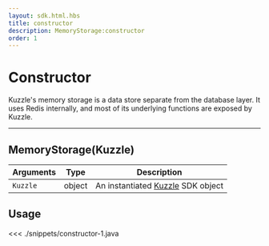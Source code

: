 ```yaml
---
layout: sdk.html.hbs
title: constructor
description: MemoryStorage:constructor
order: 1
---
```


# Constructor

Kuzzle's memory storage is a data store separate from the database layer.
It uses Redis internally, and most of its underlying functions are exposed by Kuzzle.

---

## MemoryStorage(Kuzzle)

| Arguments | Type   | Description                                                          |
| --------- | ------ | -------------------------------------------------------------------- |
| `Kuzzle`  | object | An instantiated [Kuzzle](/sdk-reference/android/3/kuzzle) SDK object |

## Usage

<<< ./snippets/constructor-1.java
